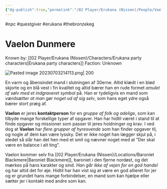 ```yaml
---
{"dg-publish":true,"permalink":"/02 Player/Erukana (Nissen)/People/Vaelon Dunmere/"}
---
```


#npc #questgiver #erukana #thebronzekeg

# Vaelon Dunmere

Known by: [[02 Player/Erukana (Nissen)/Characters/Erukana party characters\|Erukana party characters]]
Faction: Unknown

![Pasted image 20230703214113.png| 200](/img/user/10%20Attachments/Pasted%20image%2020230703214113.png)

En varm og åbensindet mand i slutningen af 30erne. Altid klædt i en blød skjorte og en blå vest i fin kvalitet og altid bærer han en rude formet *amulet af sølv med et indgraveret symbol* på. Han er tydeligvis en mand som *værdsætter at man gør noget ud af sig selv*, som hans eget ydre også bærer stort præg af. 

**Vaelon** er jeres **kontaktperson** for en *gruppe af folk og adelige*, som kan tilbyde mange forskellige typer af opgaver. Han har hidtil været i stand til at finde opgaver og missioner som passer til jeres holdninger og krav. I ved dog at **Vaelon** har *flere grupper af hyresvende* som han finder opgaver til, og nogle af dem kan være lyssky. 
Det er ikke noget han lægger skjul på, i stedet så slår han det hen med et smil og nævner noget med at ”Der skal være en balance i alt ting”. 

Vaelon kommer selv fra [[02 Player/Erukana (Nissen)/Locations/Baroniet Blackmere\|Baroniet Blackmere]], baroniet i den fjerne nordøst, og det mærkes på hans karakter og sind. *Han går ikke af vejen for en god handel* og har altid det for øje. Hidtil har han vist sig at være en god allieret for jer og er grundet hans mange forbindelser, en mand som kan hjælpe eller sætter jer i kontakt med andre som kan.